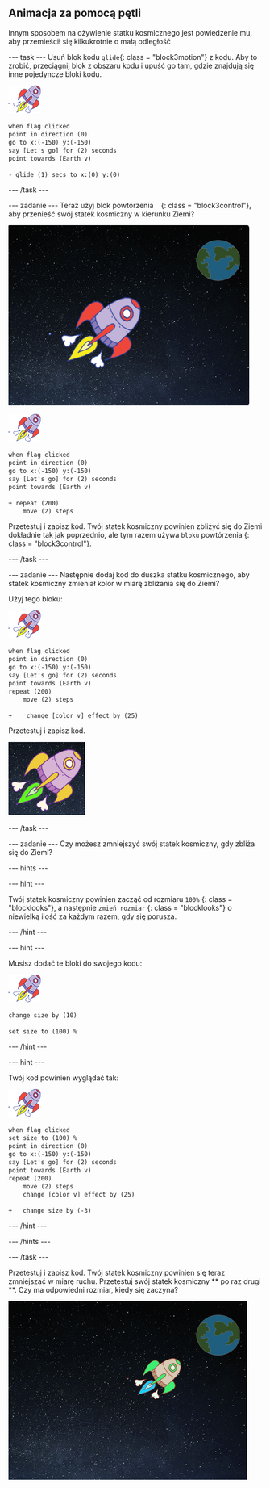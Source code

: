## Animacja za pomocą pętli

Innym sposobem na ożywienie statku kosmicznego jest powiedzenie mu, aby przemieścił się kilkukrotnie o małą odległość

\--- task \--- Usuń blok kodu `glide`{: class = "block3motion"} z kodu. Aby to zrobić, przeciągnij blok z obszaru kodu i upuść go tam, gdzie znajdują się inne pojedyncze bloki kodu.

![Spitehip sprite](images/sprite-spaceship.png)

```blocks3
when flag clicked
point in direction (0)
go to x:(-150) y:(-150)
say [Let's go] for (2) seconds
point towards (Earth v)

- glide (1) secs to x:(0) y:(0)
```

\--- /task \---

\--- zadanie \--- Teraz użyj blok powtórzenia ` ` {: class = "block3control"}, aby przenieść swój statek kosmiczny w kierunku Ziemi?

![Testowanie animacji statku kosmicznego](images/space-animate-stage.png)

![Duszek Statku kosmicznego](images/sprite-spaceship.png)

```blocks3
when flag clicked
point in direction (0)
go to x:(-150) y:(-150)
say [Let's go] for (2) seconds
point towards (Earth v)

+ repeat (200)
    move (2) steps
```

Przetestuj i zapisz kod. Twój statek kosmiczny powinien zbliżyć się do Ziemi dokładnie tak jak poprzednio, ale tym razem używa `bloku` powtórzenia {: class = "block3control"}.

\--- /task \---

\--- zadanie \--- Następnie dodaj kod do duszka statku kosmicznego, aby statek kosmiczny zmieniał kolor w miarę zbliżania się do Ziemi?

Użyj tego bloku:

![Duszek Statku kosmicznego](images/sprite-spaceship.png)

```blocks3
when flag clicked
point in direction (0)
go to x:(-150) y:(-150)
say [Let's go] for (2) seconds
point towards (Earth v)
repeat (200)
    move (2) steps

+    change [color v] effect by (25)
```

Przetestuj i zapisz kod.

![Testowanie zmieniającego kolor statku kosmicznego](images/space-colour-test.png)

\--- /task \---

\--- zadanie \--- Czy możesz zmniejszyć swój statek kosmiczny, gdy zbliża się do Ziemi?

\--- hints \---

\--- hint \---

Twój statek kosmiczny powinien zacząć od rozmiaru ` 100% ` {: class = "blocklooks"}, a następnie ` zmień rozmiar ` {: class = "blocklooks"} o niewielką ilość za każdym razem, gdy się porusza.

\--- /hint \---

\--- hint \---

Musisz dodać te bloki do swojego kodu:

![Spitehip sprite](images/sprite-spaceship.png)

```blocks3
change size by (10)

set size to (100) %
```

\--- /hint \---

\--- hint \---

Twój kod powinien wyglądać tak:

![Duszek Statku kosmicznego](images/sprite-spaceship.png)

```blocks3
when flag clicked
set size to (100) %
point in direction (0)
go to x:(-150) y:(-150)
say [Let's go] for (2) seconds
point towards (Earth v)
repeat (200)
    move (2) steps
    change [color v] effect by (25)

+   change size by (-3)
```

\--- /hint \---

\--- /hints \---

\--- /task \---

Przetestuj i zapisz kod. Twój statek kosmiczny powinien się teraz zmniejszać w miarę ruchu. Przetestuj swój statek kosmiczny ** po raz drugi **. Czy ma odpowiedni rozmiar, kiedy się zaczyna?

![Testowanie zmniejszającego się statku kosmicznego](images/space-size-test.png)